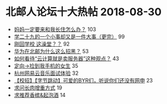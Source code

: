 # 北邮人论坛十大热帖 2018-08-30

- [妈妈一定要来和我长住怎么办？](https://bbs.byr.cn/article/Feeling/3075195) 103
- [学二十九的一个小事却又是一件大事（更完）](https://bbs.byr.cn/article/Talking/6038814) 99
- [刚回学校 这澡堂？？](https://bbs.byr.cn/article/Picture/3219690) 92
- [华为在北邮为什么这么招黑？](https://bbs.byr.cn/article/WorkLife/1107841) 53
- [如何看待“云计算就是卖服务器”这种观点？](https://bbs.byr.cn/article/Linux/157419) 43
- [定向→捡到我手机的女生](https://bbs.byr.cn/article/Friends/1886578) 35
- [杭州网易云音乐面试体验](https://bbs.byr.cn/article/Job/1985763) 32
- [【校招】【字节跳动】可爱的BYR们，听说你们还没有网申](https://bbs.byr.cn/article/IT/47785) 23
- [求问长肉增重方式](https://bbs.byr.cn/article/Health/212710) 19
- [求推荐香槟&amp;起泡酒](https://bbs.byr.cn/article/Food/495814) 14



